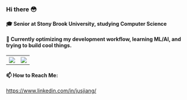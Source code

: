### Hi there 😳

#### 🎓 Senior at Stony Brook University, studying Computer Science

#### 🤔 Currently optimizing my development workflow, learning ML/AI, and trying to build cool things.

<table>
<th>
 <img class="img" src="https://github-readme-stats.vercel.app/api?username=nitsujiang&show_icons=true&theme=radical" />
</th>
<th>
 <img class="img" src="https://github-readme-stats.vercel.app/api/top-langs/?username=nitsujiang&theme=radical&layout=compact" />
</th>
</table>

<style>
table {border:none;}
</style>

#### 📫 How to Reach Me:
https://www.linkedin.com/in/jusjiang/
